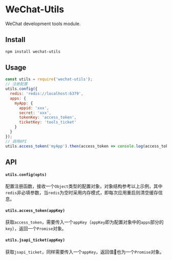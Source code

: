 # WeChat-Utils

WeChat development tools module.

## Install

```sh
npm install wechat-utils
```

## Usage

```js
const utils = require('wechat-utils');
// 注册配置
utils.config({
  redis: 'redis://localhost:6379',
  apps: {
    myApp: {
      appid: 'xxx',
      secret: 'xxx',
      tokenKey: 'access_token',
      ticketKey: 'tools_ticket'
    }
  }
});
// 调用API
utils.access_token('myApp').then(access_token => console.log(access_token));
```

## API

#### `utils.config(opts)`

配置注册函数，接收一个`Object`类型的配置对象，对象结构参考以上示例，其中`redis`非必填参数，当`redis`为空时采用内存模式，即每次应用重启则清空缓存信息。

#### `utils.access_token(appKey)`

获取`access_token`，需要传入一个`appKey`（`appKey`即为配置对象中的`apps`部分的`key`），返回一个`Promise`对象。

#### `utils.jsapi_ticket(appKey)`

获取`jsapi_ticket`，同样需要传入一个`appKey`，返回值也为一个`Promise`对象。